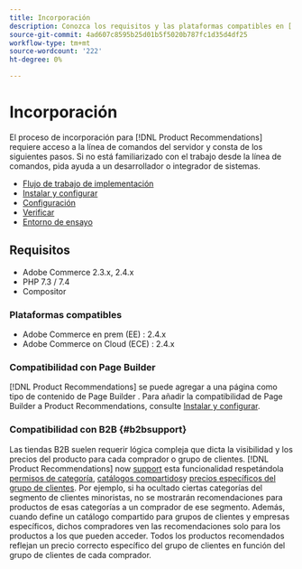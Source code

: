 ```yaml
---
title: Incorporación
description: Conozca los requisitos y las plataformas compatibles en [!DNL Product Recommendations].
source-git-commit: 4ad607c8595b25d01b5f5020b787fc1d35d4df25
workflow-type: tm+mt
source-wordcount: '222'
ht-degree: 0%

---
```


# Incorporación

El proceso de incorporación para [!DNL Product Recommendations] requiere acceso a la línea de comandos del servidor y consta de los siguientes pasos. Si no está familiarizado con el trabajo desde la línea de comandos, pida ayuda a un desarrollador o integrador de sistemas.

- [Flujo de trabajo de implementación](implementation-workflow.md)
- [Instalar y configurar](install-configure.md)
- [Configuración](settings.md)
- [Verificar](verify.md)
- [Entorno de ensayo](staging-environment.md)

## Requisitos

- Adobe Commerce 2.3.x, 2.4.x
- PHP 7.3 / 7.4
- Compositor

### Plataformas compatibles

- Adobe Commerce en prem (EE) : 2.4.x
- Adobe Commerce on Cloud (ECE) : 2.4.x

### Compatibilidad con Page Builder

[!DNL Product Recommendations] se puede agregar a una página como tipo de contenido de Page Builder . Para añadir la compatibilidad de Page Builder a Product Recommendations, consulte [Instalar y configurar](install-configure.md).

### Compatibilidad con B2B {#b2bsupport}

Las tiendas B2B suelen requerir lógica compleja que dicta la visibilidad y los precios del producto para cada comprador o grupo de clientes. [!DNL Product Recommendations] now [support](release-notes.md) esta funcionalidad respetándola [permisos de categoría](https://docs.magento.com/user-guide/catalog/category-permissions.html), [catálogos compartidos](https://docs.magento.com/user-guide/catalog/catalog-shared.html)y [precios específicos del grupo de clientes](https://docs.magento.com/user-guide/catalog/pricing-advanced.html). Por ejemplo, si ha ocultado ciertas categorías del segmento de clientes minoristas, no se mostrarán recomendaciones para productos de esas categorías a un comprador de ese segmento. Además, cuando define un catálogo compartido para grupos de clientes y empresas específicos, dichos compradores ven las recomendaciones solo para los productos a los que pueden acceder. Todos los productos recomendados reflejan un precio correcto específico del grupo de clientes en función del grupo de clientes de cada comprador.
